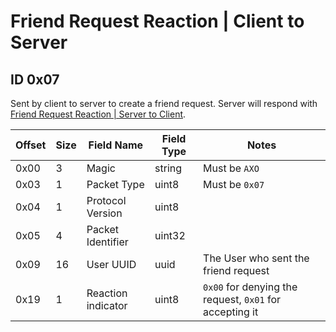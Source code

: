 # Friend Request Reaction | Client to Server

## ID 0x07

Sent by client to server to create a friend request. Server will respond with [Friend Request Reaction | Server to Client](../serverToClient/0x07_friend_request_reaction.md).

<table>
    <thead>
        <tr>
            <th>Offset</th>
            <th>Size</th>
            <th>Field Name</th>
            <th>Field Type</th>
            <th>Notes</th>
        </tr>
    </thead>
    <tbody>
    <tr>
        <td>0x00</td>
        <td>3</td>
        <td>Magic</td>
        <td>string</td>
        <td>Must be <code>AXO</code></td>
    </tr>
        <tr>
        <td>0x03</td>
        <td>1</td>
        <td>Packet Type</td>
        <td>uint8</td>
        <td>Must be <code>0x07</code></td>
    </tr>
    <tr>
        <td>0x04</td>
        <td>1</td>
        <td>Protocol Version</td>
        <td>uint8</td>
        <td></td>
    </tr>
    <tr>
        <td>0x05</td>
        <td>4</td>
        <td>Packet Identifier</td>
        <td>uint32</td>
        <td></td>
    </tr>
    <tr>
        <td>0x09</td>
        <td>16</td>
        <td>User UUID</td>
        <td>uuid</td>
        <td>The User who sent the friend request</td>
    </tr>
    <tr>
        <td>0x19</td>
        <td>1</td>
        <td>Reaction indicator</td>
        <td>uint8</td>
        <td><code>0x00</code> for denying the request, <code>0x01</code> for accepting it</td>
    </tr>
    </tbody>
</table>

 

